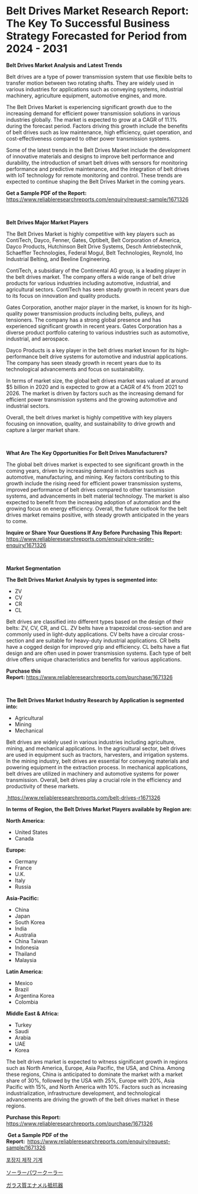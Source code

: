 <p><h1>Belt Drives Market Research Report: The Key To Successful Business Strategy Forecasted for Period from 2024 - 2031</h1></p><p><strong>Belt Drives Market Analysis and Latest Trends</strong></p>
<p><p>Belt drives are a type of power transmission system that use flexible belts to transfer motion between two rotating shafts. They are widely used in various industries for applications such as conveying systems, industrial machinery, agriculture equipment, automotive engines, and more.</p><p>The Belt Drives Market is experiencing significant growth due to the increasing demand for efficient power transmission solutions in various industries globally. The market is expected to grow at a CAGR of 11.1% during the forecast period. Factors driving this growth include the benefits of belt drives such as low maintenance, high efficiency, quiet operation, and cost-effectiveness compared to other power transmission systems.</p><p>Some of the latest trends in the Belt Drives Market include the development of innovative materials and designs to improve belt performance and durability, the introduction of smart belt drives with sensors for monitoring performance and predictive maintenance, and the integration of belt drives with IoT technology for remote monitoring and control. These trends are expected to continue shaping the Belt Drives Market in the coming years.</p></p>
<p><strong>Get a Sample PDF of the Report:&nbsp;</strong> <a href="https://www.reliableresearchreports.com/enquiry/request-sample/1671326">https://www.reliableresearchreports.com/enquiry/request-sample/1671326</a></p>
<p>&nbsp;</p>
<p><strong>Belt Drives Major Market Players</strong></p>
<p><p>The Belt Drives Market is highly competitive with key players such as ContiTech, Dayco, Fenner, Gates, Optibelt, Belt Corporation of America, Dayco Products, Hutchinson Belt Drive Systems, Desch Antriebstechnik, Schaeffler Technologies, Federal Mogul, Belt Technologies, Reynold, Ino Industrial Belting, and Beeline Engineering.</p><p>ContiTech, a subsidiary of the Continental AG group, is a leading player in the belt drives market. The company offers a wide range of belt drive products for various industries including automotive, industrial, and agricultural sectors. ContiTech has seen steady growth in recent years due to its focus on innovation and quality products.</p><p>Gates Corporation, another major player in the market, is known for its high-quality power transmission products including belts, pulleys, and tensioners. The company has a strong global presence and has experienced significant growth in recent years. Gates Corporation has a diverse product portfolio catering to various industries such as automotive, industrial, and aerospace.</p><p>Dayco Products is a key player in the belt drives market known for its high-performance belt drive systems for automotive and industrial applications. The company has seen steady growth in recent years due to its technological advancements and focus on sustainability.</p><p>In terms of market size, the global belt drives market was valued at around $5 billion in 2020 and is expected to grow at a CAGR of 4% from 2021 to 2026. The market is driven by factors such as the increasing demand for efficient power transmission systems and the growing automotive and industrial sectors.</p><p>Overall, the belt drives market is highly competitive with key players focusing on innovation, quality, and sustainability to drive growth and capture a larger market share.</p></p>
<p>&nbsp;</p>
<p><strong>What Are The Key Opportunities For Belt Drives Manufacturers?</strong></p>
<p><p>The global belt drives market is expected to see significant growth in the coming years, driven by increasing demand in industries such as automotive, manufacturing, and mining. Key factors contributing to this growth include the rising need for efficient power transmission systems, improved performance of belt drives compared to other transmission systems, and advancements in belt material technology. The market is also expected to benefit from the increasing adoption of automation and the growing focus on energy efficiency. Overall, the future outlook for the belt drives market remains positive, with steady growth anticipated in the years to come.</p></p>
<p><strong>Inquire or Share Your Questions If Any Before Purchasing This Report:</strong> <a href="https://www.reliableresearchreports.com/enquiry/pre-order-enquiry/1671326">https://www.reliableresearchreports.com/enquiry/pre-order-enquiry/1671326</a></p>
<p>&nbsp;</p>
<p><strong>Market Segmentation</strong></p>
<p><strong>The Belt Drives Market Analysis by types is segmented into:</strong></p>
<p><ul><li>ZV</li><li>CV</li><li>CR</li><li>CL</li></ul></p>
<p><p>Belt drives are classified into different types based on the design of their belts: ZV, CV, CR, and CL. ZV belts have a trapezoidal cross-section and are commonly used in light-duty applications. CV belts have a circular cross-section and are suitable for heavy-duty industrial applications. CR belts have a cogged design for improved grip and efficiency. CL belts have a flat design and are often used in power transmission systems. Each type of belt drive offers unique characteristics and benefits for various applications.</p></p>
<p><strong>Purchase this Report:&nbsp;</strong><a href="https://www.reliableresearchreports.com/purchase/1671326">https://www.reliableresearchreports.com/purchase/1671326</a></p>
<p>&nbsp;</p>
<p><strong>The Belt Drives Market Industry Research by Application is segmented into:</strong></p>
<p><ul><li>Agricultural</li><li>Mining</li><li>Mechanical</li></ul></p>
<p><p>Belt drives are widely used in various industries including agriculture, mining, and mechanical applications. In the agricultural sector, belt drives are used in equipment such as tractors, harvesters, and irrigation systems. In the mining industry, belt drives are essential for conveying materials and powering equipment in the extraction process. In mechanical applications, belt drives are utilized in machinery and automotive systems for power transmission. Overall, belt drives play a crucial role in the efficiency and productivity of these markets.</p></p>
<p><a href="https://www.reliableresearchreports.com/belt-drives-r1671326">&nbsp;https://www.reliableresearchreports.com/belt-drives-r1671326</a></p>
<p><strong>In terms of Region, the Belt Drives Market Players available by Region are:</strong></p>
<p>
    <p> <strong> North America: </strong>
        <ul>
            <li>United States</li>
            <li>Canada</li>
        </ul>
        </p> 
    <p> <strong> Europe: </strong>
        <ul>
            <li>Germany</li>
            <li>France</li>
            <li>U.K.</li>
            <li>Italy</li>
            <li>Russia</li>
        </ul>
        </p> 
    <p> <strong> Asia-Pacific: </strong>
        <ul>
            <li>China</li>
            <li>Japan</li>
            <li>South Korea</li>
            <li>India</li>
            <li>Australia</li>
            <li>China Taiwan</li>
            <li>Indonesia</li>
            <li>Thailand</li>
            <li>Malaysia</li>
        </ul>
        </p> 
    <p> <strong> Latin America: </strong>
        <ul>
            <li>Mexico</li>
            <li>Brazil</li>
            <li>Argentina Korea</li>
            <li>Colombia</li>
        </ul>
        </p> 
    <p> <strong> Middle East & Africa: </strong>
        <ul>
            <li>Turkey</li>
            <li>Saudi</li>
            <li>Arabia</li>
            <li>UAE</li>
            <li>Korea</li>
        </ul>
    </p>
    </p>
<p><p>The belt drives market is expected to witness significant growth in regions such as North America, Europe, Asia Pacific, the USA, and China. Among these regions, China is anticipated to dominate the market with a market share of 30%, followed by the USA with 25%, Europe with 20%, Asia Pacific with 15%, and North America with 10%. Factors such as increasing industrialization, infrastructure development, and technological advancements are driving the growth of the belt drives market in these regions.</p></p>
<p><strong>Purchase this Report: </strong><a href="https://www.reliableresearchreports.com/purchase/1671326">https://www.reliableresearchreports.com/purchase/1671326</a></p>
<p>&nbsp;<strong>Get a Sample PDF of the Report:&nbsp;&nbsp;</strong><a href="https://www.reliableresearchreports.com/enquiry/request-sample/1671326">https://www.reliableresearchreports.com/enquiry/request-sample/1671326</a></p>
<p><strong></strong></p>
<p><p><a href="https://medium.com/@bennyuigleyjks/%ED%8F%AC%EC%9E%A5-%EC%9A%A9%EC%A7%80-%EC%A0%9C%EC%A1%B0%EA%B8%B0%EA%B3%84-%EC%8B%9C%EC%9E%A5-%EA%B7%9C%EB%AA%A8-cagr-%EB%8F%99%ED%96%A5-2024-2030-f881e94643bd">포장지 제작 기계</a></p><p><a href="https://github.com/KaydenJohns1964/Market-Research-Report-List-2/blob/main/3492964106880.md">ソーラーパワークーラー</a></p><p><a href="https://github.com/marbadji/Market-Research-Report-List-2/blob/main/8984019106879.md">ガラス質エナメル抵抗器</a></p></p>